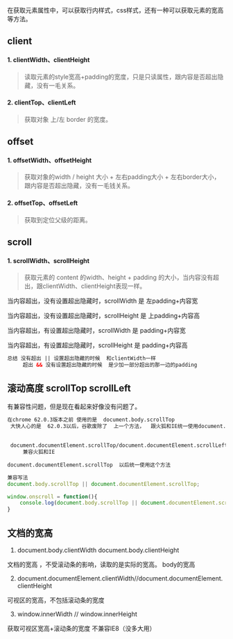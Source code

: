 在获取元素属性中，可以获取行内样式，css样式，还有一种可以获取元素的宽高等方法。



## client

#### 1. clientWidth、clientHeight

> 读取元素的style宽高+padding的宽度，只是只读属性，跟内容是否超出隐藏，没有一毛关系。





#### 2. clientTop、clientLeft

> 获取对象 上/左 border 的宽度。





## offset

#### 1. offsetWidth、offsetHeight

> 获取对象的width / height 大小 + 左右padding大小 + 左右border大小，跟内容是否超出隐藏，没有一毛钱关系。





#### 2. offsetTop、offsetLeft

> 获取到定位父级的距离。





## scroll

#### 1. scrollWidth、scrollHeight

> 获取元素的 content 的width、height + padding 的大小，当内容没有超出，跟clientWidth、clientHeight表现一样。



当内容超出，没有设置超出隐藏时，scrollWidth 是 左padding+内容宽

当内容超出，没有设置超出隐藏时，scrollHeight 是 上padding+内容高

当内容超出，有设置超出隐藏时，scrollWidth 是 padding+内容宽

当内容超出，有设置超出隐藏时，scrollHeight 是 padding+内容高



```html
总结 没有超出 || 设置超出隐藏的时候  和clientWidth一样
	 超出 && 没有设置超出隐藏的时候  是少加一部分超出的那一边的padding
```





## 滚动高度 scrollTop scrollLeft

有兼容性问题，但是现在看起来好像没有问题了。

```html
在chrome 62.0.3版本之前 使用的是  document.body.scrollTop
 大快人心的是  62.0.3以后，谷歌废除了  上一个方法，  跟火狐和IE统一使用document.documentElement.scrollTop/document.documentElement.scrollLeft
    
    
 document.documentElement.scrollTop/document.documentElement.scrollLeft
     兼容火狐和IE
    
document.documentElement.scrollTop  以后统一使用这个方法
```





```js
兼容写法
document.body.scrollTop || document.documentElement.scrollTop;
```



```js
window.onscroll = function(){
    console.log(document.body.scrollTop || document.documentElement.scrollTop);
}
```





## 文档的宽高



1. document.body.clientWidth     document.body.clientHeight

文档的宽高 ，不受滚动条的影响，读取的是实际的宽高。 body的宽高

2. document.documentElement.clientWidth//document.documentElement.clientHeight

 可视区的宽高，不包括滚动条的宽度

3. window.innerWidth // window.innerHeight

获取可视区宽高+滚动条的宽度	不兼容IE8（没多大用）











